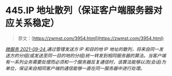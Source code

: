 <!--yml
category: 未分类
date: 0001-01-01 00:00:00
-->

# 445.IP 地址散列（保证客户端服务器对应关系稳定）

> 原文：[https://zwmst.com/3954.html](https://zwmst.com/3954.html)

   [ *微服务* ](https://zwmst.com/%e5%be%ae%e6%9c%8d%e5%8a%a1)*[ <time datetime="2021-09-24T18:27:18+08:00"> 2021-09-24 </time> ](https://zwmst.com/3954.html)  通过管理发送方 IP 和目的地 IP 地址的散列，将来自同一发送方的分组(或发送至同一目的地的分组)统一转发到相同服务器的算法。当客户端有一系列业务需要处理而必须和一个服务器反复通信时，该算法能够以流(会话)为单位，保证来自相同客户端的通信能够一直在同一服务器中进行处理。*